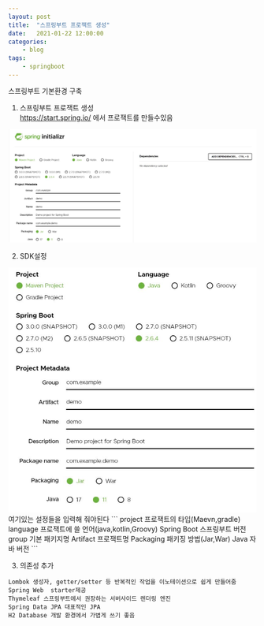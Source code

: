 ```yaml
---
layout: post
title:	"스프링부트 프로잭트 생성"
date:	2021-01-22 12:00:00
categories:
    - blog
tags:
    - springboot
---
```

스프링부트 기본환경 구축    
1. 스프링부트 프로잭트 생성   
https://start.spring.io/ 에서 프로잭트를 만들수있음
<img src="../../images/springinitializr.JPG?raw=true">   


2. SDK설정   
<img src="../../images/springSdk.JPG?raw=true">   
여기있는 설정들을 입력해 줘야된다   
```
project 프로잭트의 타입(Maevn,gradle)
language 프로잭트에 쓸 언어(java,kotlin,Groovy)
Spring Boot 스프링부트 버전
group 기본 패키지명
Artifact 프로잭트명
Packaging 패키징 방법(Jar,War)
Java 자바 버전
```

3. 의존성 추가
```
Lombok 생성자, getter/setter 등 반복적인 작업을 이노테이션으로 쉽게 만들어줌
Spring Web  starter제공
Thymeleaf 스프링부트에서 권장하는 서버사이드 렌더링 엔진
Spring Data JPA 대표적인 JPA
H2 Database 개발 환경에서 가볍게 쓰기 좋음
```
